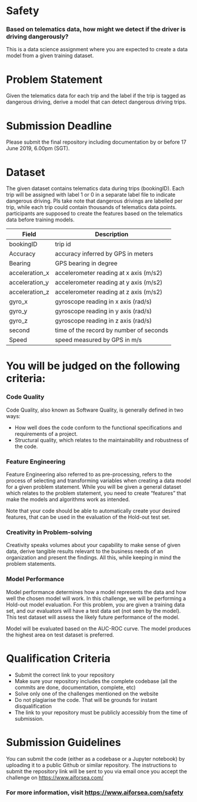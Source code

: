 # Safety
### Based on telematics data, how might we detect if the driver is driving dangerously?
This is a data science assignment where you are expected to create a data model from a given training dataset.

# Problem Statement
Given the telematics data for each trip and the label if the trip is tagged as dangerous driving, derive a model that can detect dangerous driving trips.

# Submission Deadline
Please submit the final repository including documentation by or before 17 June 2019, 6.00pm (SGT).

# Dataset
The given dataset contains telematics data during trips (bookingID). Each trip will be assigned with label 1 or 0 in a separate label file to indicate dangerous driving. Pls take note that dangerous drivings are labelled per trip, while each trip could contain thousands of telematics data points. participants are supposed to create the features based on the telematics data before training models.

Field         | Description
------------- | -------------
bookingID     | trip id
Accuracy      | accuracy inferred by GPS in meters
Bearing       | GPS bearing in degree
acceleration_x| accelerometer reading at x axis (m/s2)
acceleration_y| accelerometer reading at y axis (m/s2)
acceleration_z| accelerometer reading at z axis (m/s2)
gyro_x        | gyroscope reading in x axis (rad/s)
gyro_y        | gyroscope reading in y axis (rad/s)
gyro_z        | gyroscope reading in z axis (rad/s)
second        | time of the record by number of seconds
Speed         | speed measured by GPS in m/s

# You will be judged on the following criteria:
### Code Quality
Code Quality, also known as Software Quality, is generally defined in two ways:
* How well does the code conform to the functional specifications and requirements 
of a project.
* Structural quality, which relates to the maintainability and robustness of the code.

### Feature Engineering
Feature Engineering also referred to as pre-processing, refers to the process of selecting and transforming variables when creating a data model for a given problem statement. While you will be given a general dataset which relates to the problem statement, you need to create “features” that make the models and algorithms work as intended.

Note that your code should be able to automatically create your desired features, that can be used in the evaluation of the Hold-out test set.

### Creativity in Problem-solving
Creativity speaks volumes about your capability to make sense of given data, derive tangible results relevant to the business needs of an organization and present the findings. All this, while keeping in mind the problem statements.

### Model Performance
Model performance determines how a model represents the data and how well the chosen model will work. In this challenge, we will be performing a Hold-out model evaluation. For this problem, you are given a training data set, and our evaluators will have a test data set (not seen by the model). This test dataset will assess the likely future performance of the model.

Model will be evaluated based on the AUC-ROC curve. The model produces the highest area on test dataset is preferred.

# Qualification Criteria
* Submit the correct link to your repository
* Make sure your repository includes the complete codebase (all the commits are done, documentation, complete, etc)
* Solve only one of the challenges mentioned on the website
* Do not plagiarise the code. That will be grounds for instant disqualification
* The link to your repository must be publicly accessibly from the time of submission.

# Submission Guidelines
You can submit the code (either as a codebase or a Jupyter notebook) by uploading it to a public Github or similar repository. The instructions to submit the repository link will be sent to you via email once you accept the challenge on https://www.aiforsea.com/

### For more information, visit https://www.aiforsea.com/safety
